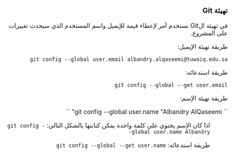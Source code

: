 


### <div dir=rtl>تهيئة Git <dir>

<div dir=rtl>
في تهيئة الGit نستخدم أمر لإعطاء قيمة للإيميل واسم المستخدم الذي سيحدث تغييرات على المشروع.

طريقة تهيئة الإيميل:

``
git config --global user.email albandry.alqaseemi@tuwaiq.edu.sa
``

طريقة استدعائه:

``
git config --global --get user.email 
``


طريقة تهيئة الإسم:

<div dir=rtl>
``
git config --global user.name "Albandry AlQaseemi"
``
<dir>

اذا كان الإسم يحتوي على كلمة واحدة يمكن كتابتها بالشكل التالي:
``
git config --global user.name Albandry
``

طريقة استدعائه:
``
git config --global --get user.name 
``
 <dir>
